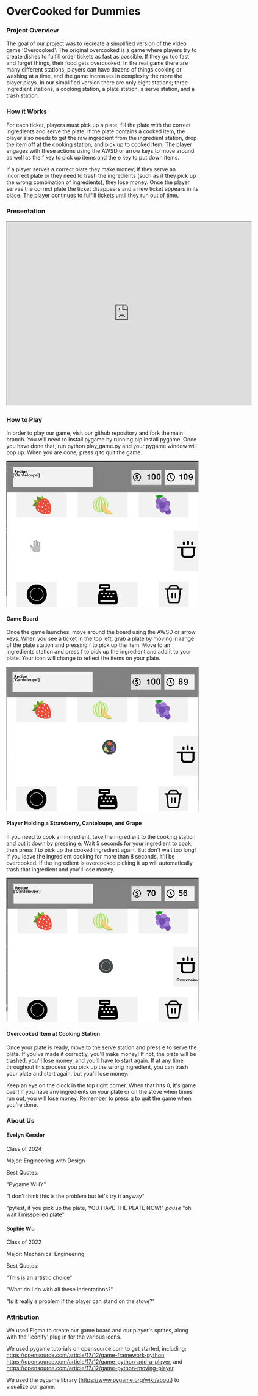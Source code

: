 # OverCooked for Dummies

### Project Overview
The goal of our project was to recreate a simplified version of the video game 'Overcooked'. The original overcooked is a game where players try to create dishes to fulfill order tickets as fast as possible. If they go too fast and forget things, their food gets overcooked. In the real game there are many different stations, players can have dozens of things cooking or washing at a time, and the game increases in complexity the more the player plays. In our simplified version there are only eight stations; three ingredient stations, a cooking station, a plate station, a serve station, and a trash station. 

### How it Works

For each ticket, players must pick up a plate, fill the plate with the correct ingredients and serve the plate. If the plate contains a cooked item, the player also needs to get the raw ingredient from the ingredient station, drop the item off at the cooking station, and pick up to cooked item. The player engages with these actions using the AWSD or arrow keys to move around as well as the f key to pick up items and the e key to put down items. 

If a player serves a correct plate they make money; if they serve an incorrect plate or they need to trash the ingredients (such as if they pick up the wrong combination of ingredients), they lose money. Once the player serves the correct plate the ticket disappears and a new ticket appears in its place. The player continues to fulfill tickets until they run out of time. 

### Presentation

<iframe src="https://drive.google.com/file/d/1kOMOgNr4N4KlqRJ3mAJIwVXK1TiSo0dp/preview" width="640" height="480" allow="autoplay"></iframe>

### How to Play

In order to play our game, visit our github repository and fork the main branch. You will need to install pygame by running pip install pygame. Once you have done that, run python play_game.py and your pygame window will pop up. When you are done, press q to quit the game.


![Game Board at start, player as empty hand](game_board.jpg)
#### Game Board


Once the game launches, move around the board using the AWSD or arrow keys. When you see a ticket in the top left, grab a plate by moving in range of the plate station and pressing f to pick up the item. Move to an ingredients station and press f to pick up the ingredient and add it to your plate. Your icon will change to reflect the items on your plate.


![Board with player holding items](holding_items.jpg)
#### Player Holding a Strawberry, Canteloupe, and Grape


If you need to cook an ingredient, take the ingredient to the cooking station and put it down by pressing e. Wait 5 seconds for your ingredient to cook, then press f to pick up the cooked ingredient again. But don't wait too long! If you leave the ingredient cooking for more than 8 seconds, it'll be overcooked! If the ingredient is overcooked picking it up will automatically trash that ingredient and you'll lose money. 


![Board with Item Overcooked](overcooked.jpg)
#### Overcooked Item at Cooking Station


Once your plate is ready, move to the serve station and press e to serve the plate. If you've made it correctly, you'll make money! If not, the plate will be trashed, you'll lose money, and you'll have to start again. If at any time throughout this process you pick up the wrong ingredient, you can trash your plate and start again, but you'll lose money.

Keep an eye on the clock in the top right corner. When that hits 0, it's game over! If you have any ingredients on your plate or on the stove when times run out, you will lose money. Remember to press q to quit the game when you're done.

### About Us

#### Evelyn Kessler
Class of 2024

Major: Engineering with Design

Best Quotes:

"Pygame WHY"

"I don't think this is the problem but let's try it anyway"

"pytest, if you pick up the plate, YOU HAVE THE PLATE NOW!" *pause* "oh wait I misspelled plate"

#### Sophie Wu
Class of 2022

Major: Mechanical Engineering

Best Quotes:

"This is an artistic choice"

"What do I do with all these indentations?"

"Is it really a problem if the player can stand on the stove?"

### Attribution
We used Figma to create our game board and our player's sprites, along with the 'Iconify' plug in for the various icons. 

We used pygame tutorials on opensource.com to get started, including; https://opensource.com/article/17/12/game-framework-python, https://opensource.com/article/17/12/game-python-add-a-player, and https://opensource.com/article/17/12/game-python-moving-player.

We used the pygame library (https://www.pygame.org/wiki/about) to visualize our game.